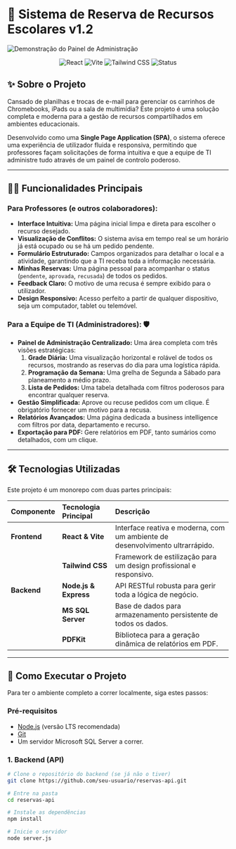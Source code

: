 # 🚀 Sistema de Reserva de Recursos Escolares v1.2

![Demonstração do Painel de Administração](link-para-seu-screenshot.png)

<p align="center">
  <img src="https://img.shields.io/badge/React-20232A?style=for-the-badge&logo=react&logoColor=61DAFB" alt="React">
  <img src="https://img.shields.io/badge/Vite-646CFF?style=for-the-badge&logo=vite&logoColor=white" alt="Vite">
  <img src="https://img.shields.io/badge/Tailwind_CSS-38B2AC?style=for-the-badge&logo=tailwind-css&logoColor=white" alt="Tailwind CSS">
  <img src="https://img.shields.io/badge/Status-Ativo-brightgreen?style=for-the-badge" alt="Status">
</p>

## ✨ Sobre o Projeto

Cansado de planilhas e trocas de e-mail para gerenciar os carrinhos de Chromebooks, iPads ou a sala de multimídia? Este projeto é uma solução completa e moderna para a gestão de recursos compartilhados em ambientes educacionais.

Desenvolvido como uma **Single Page Application (SPA)**, o sistema oferece uma experiência de utilizador fluida e responsiva, permitindo que professores façam solicitações de forma intuitiva e que a equipe de TI administre tudo através de um painel de controlo poderoso.

---

## 👨‍🏫 Funcionalidades Principais

### Para Professores (e outros colaboradores):
- **Interface Intuitiva:** Uma página inicial limpa e direta para escolher o recurso desejado.
- **Visualização de Conflitos:** O sistema avisa em tempo real se um horário já está ocupado ou se há um pedido pendente.
- **Formulário Estruturado:** Campos organizados para detalhar o local e a atividade, garantindo que a TI receba toda a informação necessária.
- **Minhas Reservas:** Uma página pessoal para acompanhar o status (`pendente`, `aprovada`, `recusada`) de todos os pedidos.
- **Feedback Claro:** O motivo de uma recusa é sempre exibido para o utilizador.
- **Design Responsivo:** Acesso perfeito a partir de qualquer dispositivo, seja um computador, tablet ou telemóvel.

### Para a Equipe de TI (Administradores): 🛡️
- **Painel de Administração Centralizado:** Uma área completa com três visões estratégicas:
  1.  **Grade Diária:** Uma visualização horizontal e rolável de todos os recursos, mostrando as reservas do dia para uma logística rápida.
  2.  **Programação da Semana:** Uma grelha de Segunda a Sábado para planeamento a médio prazo.
  3.  **Lista de Pedidos:** Uma tabela detalhada com filtros poderosos para encontrar qualquer reserva.
- **Gestão Simplificada:** Aprove ou recuse pedidos com um clique. É obrigatório fornecer um motivo para a recusa.
- **Relatórios Avançados:** Uma página dedicada a business intelligence com filtros por data, departamento e recurso.
- **Exportação para PDF:** Gere relatórios em PDF, tanto sumários como detalhados, com um clique.

---

## 🛠️ Tecnologias Utilizadas

Este projeto é um monorepo com duas partes principais:

| Componente | Tecnologia Principal | Descrição |
| :--- | :--- | :--- |
| **Frontend** | **React & Vite** | Interface reativa e moderna, com um ambiente de desenvolvimento ultrarrápido. |
| | **Tailwind CSS** | Framework de estilização para um design profissional e responsivo. |
| **Backend** | **Node.js & Express**| API RESTful robusta para gerir toda a lógica de negócio. |
| | **MS SQL Server** | Base de dados para armazenamento persistente de todos os dados. |
| | **PDFKit** | Biblioteca para a geração dinâmica de relatórios em PDF. |

---

## 🚀 Como Executar o Projeto

Para ter o ambiente completo a correr localmente, siga estes passos:

### Pré-requisitos
- [Node.js](https://nodejs.org/) (versão LTS recomendada)
- [Git](https://git-scm.com/)
- Um servidor Microsoft SQL Server a correr.

### 1. Backend (API)

```bash
# Clone o repositório do backend (se já não o tiver)
git clone https://github.com/seu-usuario/reservas-api.git

# Entre na pasta
cd reservas-api

# Instale as dependências
npm install

# Inicie o servidor
node server.js
